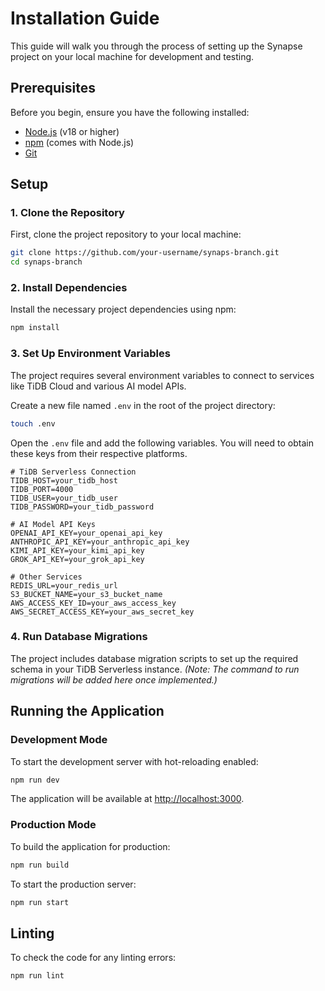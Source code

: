 # Installation Guide

This guide will walk you through the process of setting up the Synapse project on your local machine for development and testing.

## Prerequisites

Before you begin, ensure you have the following installed:
- [Node.js](https://nodejs.org/) (v18 or higher)
- [npm](https://www.npmjs.com/) (comes with Node.js)
- [Git](https://git-scm.com/)

## Setup

### 1. Clone the Repository

First, clone the project repository to your local machine:

```bash
git clone https://github.com/your-username/synaps-branch.git
cd synaps-branch
```

### 2. Install Dependencies

Install the necessary project dependencies using npm:

```bash
npm install
```

### 3. Set Up Environment Variables

The project requires several environment variables to connect to services like TiDB Cloud and various AI model APIs.

Create a new file named `.env` in the root of the project directory:

```bash
touch .env
```

Open the `.env` file and add the following variables. You will need to obtain these keys from their respective platforms.

```env
# TiDB Serverless Connection
TIDB_HOST=your_tidb_host
TIDB_PORT=4000
TIDB_USER=your_tidb_user
TIDB_PASSWORD=your_tidb_password

# AI Model API Keys
OPENAI_API_KEY=your_openai_api_key
ANTHROPIC_API_KEY=your_anthropic_api_key
KIMI_API_KEY=your_kimi_api_key
GROK_API_KEY=your_grok_api_key

# Other Services
REDIS_URL=your_redis_url
S3_BUCKET_NAME=your_s3_bucket_name
AWS_ACCESS_KEY_ID=your_aws_access_key
AWS_SECRET_ACCESS_KEY=your_aws_secret_key
```

### 4. Run Database Migrations

The project includes database migration scripts to set up the required schema in your TiDB Serverless instance.
*(Note: The command to run migrations will be added here once implemented.)*

## Running the Application

### Development Mode

To start the development server with hot-reloading enabled:

```bash
npm run dev
```

The application will be available at [http://localhost:3000](http://localhost:3000).

### Production Mode

To build the application for production:

```bash
npm run build
```

To start the production server:

```bash
npm run start
```

## Linting

To check the code for any linting errors:

```bash
npm run lint
```